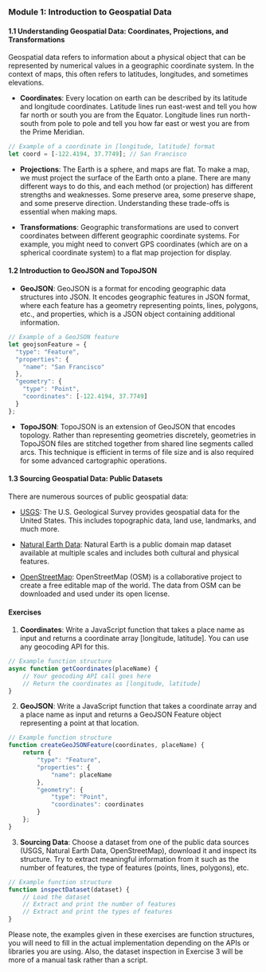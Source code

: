 ### Module 1: Introduction to Geospatial Data
#### 1.1 Understanding Geospatial Data: Coordinates, Projections, and Transformations
Geospatial data refers to information about a physical object that can be represented by numerical values in a geographic coordinate system. In the context of maps, this often refers to latitudes, longitudes, and sometimes elevations.

* **Coordinates**: Every location on earth can be described by its latitude and longitude coordinates. Latitude lines run east-west and tell you how far north or south you are from the Equator. Longitude lines run north-south from pole to pole and tell you how far east or west you are from the Prime Meridian.

```javascript
// Example of a coordinate in [longitude, latitude] format
let coord = [-122.4194, 37.7749]; // San Francisco
```

* **Projections**: The Earth is a sphere, and maps are flat. To make a map, we must project the surface of the Earth onto a plane. There are many different ways to do this, and each method (or projection) has different strengths and weaknesses. Some preserve area, some preserve shape, and some preserve direction. Understanding these trade-offs is essential when making maps.

* **Transformations**: Geographic transformations are used to convert coordinates between different geographic coordinate systems. For example, you might need to convert GPS coordinates (which are on a spherical coordinate system) to a flat map projection for display.
#### 1.2 Introduction to GeoJSON and TopoJSON

* **GeoJSON**: GeoJSON is a format for encoding geographic data structures into JSON. It encodes geographic features in JSON format, where each feature has a geometry representing points, lines, polygons, etc., and properties, which is a JSON object containing additional information.
```javascript
// Example of a GeoJSON feature
let geojsonFeature = {
  "type": "Feature",
  "properties": {
    "name": "San Francisco"
  },
  "geometry": {
    "type": "Point",
    "coordinates": [-122.4194, 37.7749]
  }
};

```

* **TopoJSON**: TopoJSON is an extension of GeoJSON that encodes topology. Rather than representing geometries discretely, geometries in TopoJSON files are stitched together from shared line segments called arcs. This technique is efficient in terms of file size and is also required for some advanced cartographic operations.
#### 1.3 Sourcing Geospatial Data: Public Datasets
There are numerous sources of public geospatial data:

* [USGS](https://www.usgs.gov/): The U.S. Geological Survey provides geospatial data for the United States. This includes topographic data, land use, landmarks, and much more.

* [Natural Earth Data](https://www.naturalearthdata.com/): Natural Earth is a public domain map dataset available at multiple scales and includes both cultural and physical features.

* [OpenStreetMap](https://www.openstreetmap.org/): OpenStreetMap (OSM) is a collaborative project to create a free editable map of the world. The data from OSM can be downloaded and used under its open license.

#### Exercises
1. **Coordinates**: Write a JavaScript function that takes a place name as input and returns a coordinate array [longitude, latitude]. You can use any geocoding API for this.
```javascript
// Example function structure
async function getCoordinates(placeName) {
    // Your geocoding API call goes here
    // Return the coordinates as [longitude, latitude]
}

```
2. **GeoJSON**: Write a JavaScript function that takes a coordinate array and a place name as input and returns a GeoJSON Feature object representing a point at that location.
```javascript
// Example function structure
function createGeoJSONFeature(coordinates, placeName) {
    return {
        "type": "Feature",
        "properties": {
            "name": placeName
        },
        "geometry": {
            "type": "Point",
            "coordinates": coordinates
        }
    };
}

```
3. **Sourcing Data**: Choose a dataset from one of the public data sources (USGS, Natural Earth Data, OpenStreetMap), download it and inspect its structure. Try to extract meaningful information from it such as the number of features, the type of features (points, lines, polygons), etc.
```javascript
// Example function structure
function inspectDataset(dataset) {
    // Load the dataset
    // Extract and print the number of features
    // Extract and print the types of features
}

```
Please note, the examples given in these exercises are function structures, you will need to fill in the actual implementation depending on the APIs or libraries you are using. Also, the dataset inspection in Exercise 3 will be more of a manual task rather than a script.

